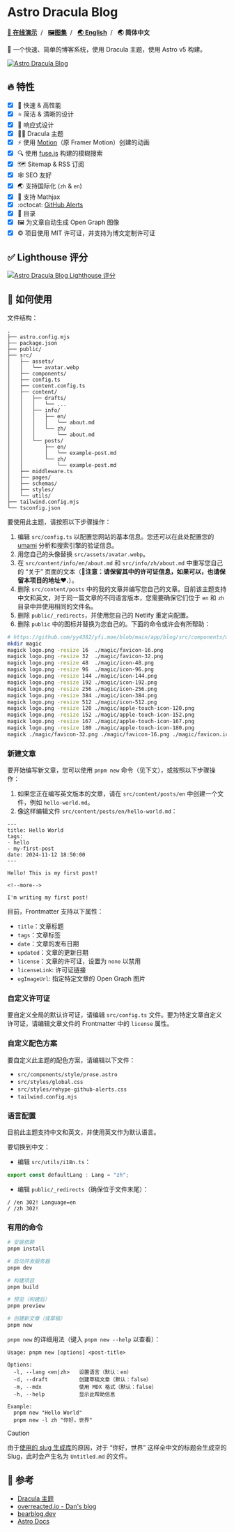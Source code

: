 # Astro Dracula Blog

<p>
    <a href="https://blocklune.cc"><strong>🛑 在线演示</strong></a>&nbsp;&nbsp;/&nbsp;&nbsp;
    <a href="gallery.md"><strong>🖼️图集</strong></a>&nbsp;&nbsp;/&nbsp;&nbsp;
    <a href="../README.md"><strong>🌏 English</strong></a>&nbsp;&nbsp;/&nbsp;&nbsp;
    <strong>🌏 简体中文</strong>
</p>

🌟 一个快速、简单的博客系统，使用 Dracula 主题，使用 Astro v5 构建。

[![Astro Dracula Blog](img/hero.webp)](gallery.md)

## :fire: 特性

- [x] :rocket: 快速 & 高性能
- [x] :star: 简洁 & 清晰的设计
- [x] :iphone: 响应式设计
- [x] :vampire_man: Dracula 主题
- [x] :zap: 使用 [Motion](https://motion.dev)（原 Framer Motion）创建的动画
- [x] :mag: 使用 [fuse.js](https://www.fusejs.io/) 构建的模糊搜索
- [x] :world_map: Sitemap & RSS 订阅
- [x] :spider_web: SEO 友好
- [x] :earth_asia: 支持国际化 (`zh` & `en`)
- [x] :triangular_ruler: 支持 Mathjax
- [x] :octocat: [GitHub Alerts](https://github.com/chrisweb/rehype-github-alerts)
- [x] :book: 目录
- [x] :framed_picture: 为文章自动生成 Open Graph 图像
- [x] :copyright: 项目使用 MIT 许可证，并支持为博文定制许可证

## :white_check_mark: Lighthouse 评分

<p aligh="center">
    <a href="https://pagespeed.web.dev/analysis/https-blocklune-cc/72o0c25cxa?form_factor=desktop">
        <img alt="Astro Dracula Blog Lighthouse 评分" src="img/lighthouse-score.png" />
    </a>
</p>

## :rocket: 如何使用

文件结构：

```text
.
├── astro.config.mjs
├── package.json
├── public/
├── src/
│   ├── assets/
│   │   └── avatar.webp
│   ├── components/
│   ├── config.ts
│   ├── content.config.ts
│   ├── content/
│   │   ├── drafts/
│   │   │   └── ...
│   │   ├── info/
│   │   │   ├── en/
│   │   │   │   └── about.md
│   │   │   └── zh/
│   │   │       └── about.md
│   │   └── posts/
│   │       ├── en/
│   │       │   └── example-post.md
│   │       └── zh/
│   │           └── example-post.md
│   ├── middleware.ts
│   ├── pages/
│   ├── schemas/
│   ├── styles/
│   └── utils/
├── tailwind.config.mjs
└── tsconfig.json
```

要使用此主题，请按照以下步骤操作：

1. 编辑 `src/config.ts` 以配置您网站的基本信息。您还可以在此处配置您的 [umami](https://umami.is/) 分析和搜索引擎的验证信息。
2. 用您自己的头像替换 `src/assets/avatar.webp`。
3. 在 `src/content/info/en/about.md` 和 `src/info/zh/about.md` 中重写您自己的 “关于” 页面的文本（**📌注意：请保留其中的许可证信息，如果可以，也请保留本项目的地址❤️.**）。
4. 删除 `src/content/posts` 中的我的文章并编写您自己的文章。目前该主题支持中文和英文，对于同一篇文章的不同语言版本，您需要确保它们位于 `en` 和 `zh` 目录中并使用相同的文件名。
5. 删除 `public/_redirects`，并使用您自己的 Netlify 重定向配置。
6. 删除 `public` 中的图标并替换为您自己的。下面的命令或许会有所帮助：

```bash
# https://github.com/yy4382/yfi.moe/blob/main/app/blog/src/components/modules/head/Favicon.astro
mkdir magic
magick logo.png -resize 16  ./magic/favicon-16.png
magick logo.png -resize 32  ./magic/favicon-32.png
magick logo.png -resize 48  ./magic/icon-48.png
magick logo.png -resize 96  ./magic/icon-96.png
magick logo.png -resize 144 ./magic/icon-144.png
magick logo.png -resize 192 ./magic/icon-192.png
magick logo.png -resize 256 ./magic/icon-256.png
magick logo.png -resize 384 ./magic/icon-384.png
magick logo.png -resize 512 ./magic/icon-512.png
magick logo.png -resize 120 ./magic/apple-touch-icon-120.png
magick logo.png -resize 152 ./magic/apple-touch-icon-152.png
magick logo.png -resize 167 ./magic/apple-touch-icon-167.png
magick logo.png -resize 180 ./magic/apple-touch-icon-180.png
magick ./magic/favicon-32.png ./magic/favicon-16.png ./magic/favicon.ico
```

### 新建文章

要开始编写新文章，您可以使用 `pnpm new` 命令（见下文），或按照以下步骤操作：

1. 如果您正在编写英文版本的文章，请在 `src/content/posts/en` 中创建一个文件，例如 `hello-world.md`。
2. 像这样编辑文件 `src/content/posts/en/hello-world.md`：

```text
---
title: Hello World
tags:
- hello
- my-first-post
date: 2024-11-12 18:50:00
---

Hello! This is my first post!

<!--more-->

I'm writing my first post!
```

目前，Frontmatter 支持以下属性：

- `title`：文章标题
- `tags`：文章标签
- `date`：文章的发布日期
- `updated`：文章的更新日期
- `license`：文章的许可证，设置为 `none` 以禁用
- `licenseLink`: 许可证链接
- `ogImageUrl`: 指定特定文章的 Open Graph 图片

### 自定义许可证

要自定义全局的默认许可证，请编辑 `src/config.ts` 文件。要为特定文章自定义许可证，请编辑文章文件的 Frontmatter 中的 `license` 属性。

### 自定义配色方案

要自定义此主题的配色方案，请编辑以下文件：

- `src/components/style/prose.astro`
- `src/styles/global.css`
- `src/styles/rehype-github-alerts.css`
- `tailwind.config.mjs`

### 语言配置

目前此主题支持中文和英文，并使用英文作为默认语言。

要切换到中文：

- 编辑 `src/utils/i18n.ts`：

```ts
export const defaultLang : Lang = "zh";
```

- 编辑 `public/_redirects`（确保位于文件末尾）：

```text
/ /en 302! Language=en
/ /zh 302!
```

### 有用的命令

```bash
# 安装依赖
pnpm install

# 启动开发服务器
pnpm dev

# 构建项目
pnpm build

# 预览（构建后）
pnpm preview

# 创建新文章（或草稿）
pnpm new
```

`pnpm new` 的详细用法（键入 `pnpm new --help` 以查看）：

```text
Usage: pnpm new [options] <post-title>

Options:
  -l, --lang <en|zh>   设置语言（默认：en）
  -d, --draft          创建草稿文章（默认：false）
  -m, --mdx            使用 MDX 格式（默认：false）
  -h, --help           显示此帮助信息

Example:
  pnpm new "Hello World"
  pnpm new -l zh "你好，世界"
```

> [!Caution]
> 由于[使用的 slug 生成库](https://www.npmjs.com/package/slugify)的原因，对于 “你好，世界” 这样全中文的标题会生成空的 Slug，此时会产生名为 `Untitled.md` 的文件。

## :link: 参考

- [Dracula 主题](https://draculatheme.com/contribute)
- [overreacted.io - Dan's blog](https://overreacted.io/)
- [bearblog.dev](https://bearblog.dev/)
- [Astro Docs](https://docs.astro.build/)
